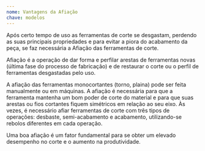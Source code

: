 ```yaml
---
nome: Vantagens da Afiação
chave: modelos
---
```


Após certo tempo de uso as ferramentas de corte se desgastam, perdendo as suas principais propriedades e para evitar a piora do acabamento da peça, se faz necessária a Afiação das ferramentas de corte.

Afiação é a operação de dar forma e perfilar arestas de ferramentas novas (última fase do processo de fabricação) e de restaurar o corte ou o perfil de ferramentas desgastadas pelo uso.

A afiação das ferramentas monocortantes (torno, plaina) pode ser feita manualmente ou em máquinas. A afiação é necessária para que a ferramenta mantenha um bom poder de corte do material e para que suas arestas ou fios cortantes fiquem simétricos em relação ao seu eixo. Às vezes, é necessário afiar ferramentas de corte com três tipos de operações: desbaste, semi-acabamento e acabamento, utilizando-se rebolos diferentes em cada operação. 

Uma boa afiação é um fator fundamental para se obter um elevado desempenho no corte e o aumento na produtividade.
